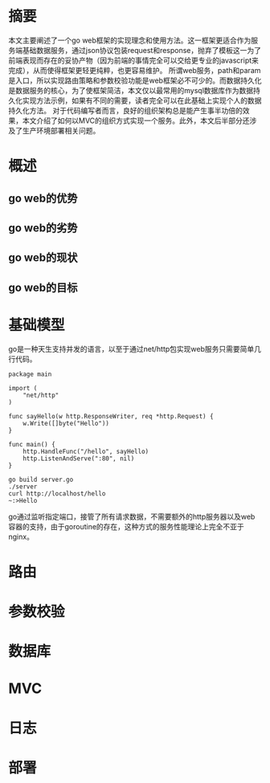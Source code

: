# 摘要
本文主要阐述了一个go web框架的实现理念和使用方法。这一框架更适合作为服务端基础数据服务，通过json协议包装request和response，抛弃了模板这一为了前端表现而存在的妥协产物（因为前端的事情完全可以交给更专业的javascript来完成），从而使得框架更轻更纯粹，也更容易维护。
所谓web服务，path和param是入口，所以实现路由策略和参数校验功能是web框架必不可少的。而数据持久化是数据服务的核心，为了使框架简洁，本文仅以最常用的mysql数据库作为数据持久化实现方法示例，如果有不同的需要，读者完全可以在此基础上实现个人的数据持久化方法。
对于代码编写者而言，良好的组织架构总是能产生事半功倍的效果，本文介绍了如何以MVC的组织方式实现一个服务。此外，本文后半部分还涉及了生产环境部署相关问题。
# 概述
## go web的优势
## go web的劣势
## go web的现状
## go web的目标
# 基础模型
go是一种天生支持并发的语言，以至于通过net/http包实现web服务只需要简单几行代码。
```
package main

import (
    "net/http"
)

func sayHello(w http.ResponseWriter, req *http.Request) {
    w.Write([]byte("Hello"))
}

func main() {
    http.HandleFunc("/hello", sayHello)
    http.ListenAndServe(":80", nil)
}
```
```
go build server.go
./server
curl http://localhost/hello
~:>Hello
```
go通过监听指定端口，接管了所有请求数据，不需要额外的http服务器以及web容器的支持，由于goroutine的存在，这种方式的服务性能理论上完全不亚于nginx。
# 路由
# 参数校验
# 数据库
# MVC
# 日志
# 部署
